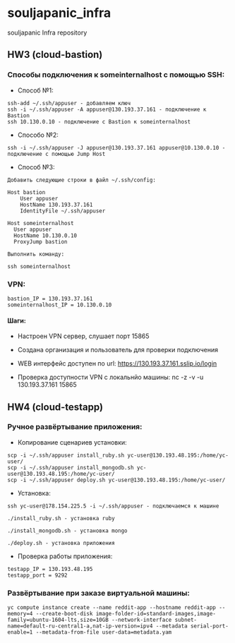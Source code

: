 # souljapanic_infra
souljapanic Infra repository

## HW3 (cloud-bastion)

### Способы подключения к someinternalhost с помощью SSH:

- Способ №1:

```
ssh-add ~/.ssh/appuser - добавляем ключ
ssh -i ~/.ssh/appuser -A appuser@130.193.37.161 - подключение к Bastion
ssh 10.130.0.10 - подключение с Bastion к someinternalhost
```

- Способо №2:

```
ssh -i ~/.ssh/appuser -J appuser@130.193.37.161 appuser@10.130.0.10 - подключение с помощью Jump Host
```

- Способ №3:

```
Добавить следующие строки в файл ~/.ssh/config:

Host bastion
    User appuser
    HostName 130.193.37.161
    IdentityFile ~/.ssh/appuser

Host someinternalhost
  User appuser
  HostName 10.130.0.10
  ProxyJump bastion

Выполнить команду:

ssh someinternalhost
```

### VPN:

```
bastion_IP = 130.193.37.161
someinternalhost_IP = 10.130.0.10
```

#### Шаги:

- Настроен VPN сервер, слушает порт 15865

- Создана организация и пользователь для проверки подключения

- WEB интерфейс доступен по url: https://130.193.37.161.sslip.io/login

- Проверка доступности VPN с локальнйо машины: nc -z -v -u 130.193.37.161 15865

## HW4 (cloud-testapp)

### Ручное развёртывание приложения:

- Копирование сценариев установки:

```
scp -i ~/.ssh/appuser install_ruby.sh yc-user@130.193.48.195:/home/yc-user/
scp -i ~/.ssh/appuser install_mongodb.sh yc-user@130.193.48.195:/home/yc-user/
scp -i ~/.ssh/appuser deploy.sh yc-user@130.193.48.195:/home/yc-user/
```

- Установка:

```
ssh yc-user@178.154.225.5 -i ~/.ssh/appuser - подключаемся к машине

./install_ruby.sh - установка ruby

./install_mongodb.sh - установка mongo

./deploy.sh - установка приложения
```

- Проверка работы приложения:

```
testapp_IP = 130.193.48.195
testapp_port = 9292
```

### Развёртывание при заказе виртуальной машины:

```
yc compute instance create --name reddit-app --hostname reddit-app --memory=4 --create-boot-disk image-folder-id=standard-images,image-family=ubuntu-1604-lts,size=10GB --network-interface subnet-name=default-ru-central1-a,nat-ip-version=ipv4 --metadata serial-port-enable=1 --metadata-from-file user-data=metadata.yam
```
